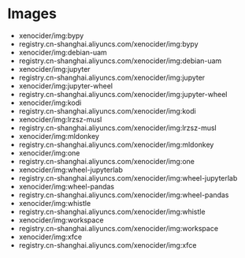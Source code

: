# Images 
- xenocider/img:bypy
- registry.cn-shanghai.aliyuncs.com/xenocider/img:bypy
- xenocider/img:debian-uam
- registry.cn-shanghai.aliyuncs.com/xenocider/img:debian-uam
- xenocider/img:jupyter
- registry.cn-shanghai.aliyuncs.com/xenocider/img:jupyter
- xenocider/img:jupyter-wheel
- registry.cn-shanghai.aliyuncs.com/xenocider/img:jupyter-wheel
- xenocider/img:kodi
- registry.cn-shanghai.aliyuncs.com/xenocider/img:kodi
- xenocider/img:lrzsz-musl
- registry.cn-shanghai.aliyuncs.com/xenocider/img:lrzsz-musl
- xenocider/img:mldonkey
- registry.cn-shanghai.aliyuncs.com/xenocider/img:mldonkey
- xenocider/img:one
- registry.cn-shanghai.aliyuncs.com/xenocider/img:one
- xenocider/img:wheel-jupyterlab
- registry.cn-shanghai.aliyuncs.com/xenocider/img:wheel-jupyterlab
- xenocider/img:wheel-pandas
- registry.cn-shanghai.aliyuncs.com/xenocider/img:wheel-pandas
- xenocider/img:whistle
- registry.cn-shanghai.aliyuncs.com/xenocider/img:whistle
- xenocider/img:workspace
- registry.cn-shanghai.aliyuncs.com/xenocider/img:workspace
- xenocider/img:xfce
- registry.cn-shanghai.aliyuncs.com/xenocider/img:xfce
